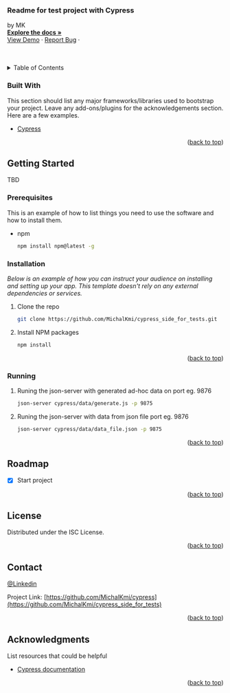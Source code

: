 <div id="top"></div>

  <h3 align="left">Readme for test project with Cypress</h3>

  <p align="letf">
    by MK
    <br />
    <a href="https://github.com/MichalKmi/cypress_side_for_tests"><strong>Explore the docs »</strong></a>
    <br />
    <a href="https://github.com/MichalKmi/cypress_side_for_tests">View Demo</a>
    ·
    <a href="https://github.com/MichalKmi/cypress_side_for_tests/issues">Report Bug</a>
    ·
  </p>
</div>
    <br />
    <br />


<!-- TABLE OF CONTENTS -->
<details>
  <summary>Table of Contents</summary>
  <ol>
    <li>
      <a href="#about-the-project">About The Project</a>
      <ul>
        <li><a href="#built-with">Built With</a></li>
      </ul>
    </li>
    <li>
      <a href="#getting-started">Getting Started</a>
      <ul>
        <li><a href="#prerequisites">Prerequisites</a></li>
        <li><a href="#installation">Installation</a></li>
      </ul>
    </li>
    <li><a href="#roadmap">Roadmap</a></li>
    <li><a href="#license">License</a></li>
    <li><a href="#contact">Contact</a></li>
    <li><a href="#acknowledgments">Acknowledgments</a></li>
  </ol>
</details>



### Built With

This section should list any major frameworks/libraries used to bootstrap your project. Leave any add-ons/plugins for the acknowledgements section. Here are a few examples.

* [Cypress](https://cypress.io)

<p align="right">(<a href="#top">back to top</a>)</p>



<!-- GETTING STARTED -->
## Getting Started

TBD

### Prerequisites

This is an example of how to list things you need to use the software and how to install them.
* npm
  ```sh
  npm install npm@latest -g
  ```

### Installation

_Below is an example of how you can instruct your audience on installing and setting up your app. This template doesn't rely on any external dependencies or services._

1. Clone the repo
   ```sh
   git clone https://github.com/MichalKmi/cypress_side_for_tests.git
   ```
2. Install NPM packages
   ```sh
   npm install
   ```

<p align="right">(<a href="#top">back to top</a>)</p>

### Running


1. Runing the json-server with generated ad-hoc data on port eg. 9876
   ```sh
   json-server cypress/data/generate.js -p 9875
   ```
2. Runing the json-server with data from json file port eg. 9876
   ```sh
   json-server cypress/data/data_file.json -p 9875
   ```


<p align="right">(<a href="#top">back to top</a>)</p>

<!-- ROADMAP -->
## Roadmap

- [x] Start project

<p align="right">(<a href="#top">back to top</a>)</p>


<!-- LICENSE -->
## License

Distributed under the ISC License. 

<p align="right">(<a href="#top">back to top</a>)</p>



<!-- CONTACT -->
## Contact

[@Linkedin](https://www.linkedin.com/in/michalkmiecikisme/)

Project Link: [https://github.com/MichalKmi/cypress](https://github.com/MichalKmi/cypress_side_for_tests)

<p align="right">(<a href="#top">back to top</a>)</p>



<!-- ACKNOWLEDGMENTS -->
## Acknowledgments

List resources that could be helpful

* [Cypress documentation](https://cypress.io)

<p align="right">(<a href="#top">back to top</a>)</p>
